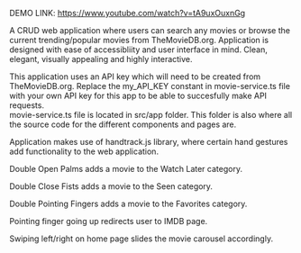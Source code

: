 

DEMO LINK: https://www.youtube.com/watch?v=tA9uxOuxnGg

A CRUD web application where users can search any movies or browse the current trending/popular movies from TheMovieDB.org. 
Application is designed with ease of accessibliity and user interface in mind.  Clean, elegant, visually appealing and highly interactive.  

This application uses an API key which will need to be created from TheMovieDB.org.  Replace the my_API_KEY constant in movie-service.ts file
with your own API key for this app to be able to succesfully make API requests.  
movie-service.ts file is located in src/app folder.  This folder is also where all the source code for the different components and pages are.  

Application makes use of handtrack.js library, where certain hand gestures add functionality to the web application.  

Double Open Palms adds a movie to the Watch Later category.

Double Close Fists adds a movie to the Seen category. 

Double Pointing Fingers adds a movie to the Favorites category.

Pointing finger going up redirects user to IMDB page. 

Swiping left/right on home page slides the movie carousel accordingly. 

